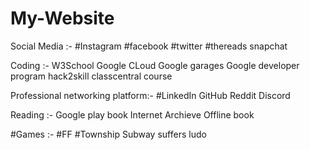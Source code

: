 # My-Website

Social Media :-
#Instagram 
#facebook
#twitter 
#thereads
snapchat

Coding :-
W3School
Google CLoud
Google garages
Google developer program 
hack2skill
classcentral
course

Professional networking platform:-
#LinkedIn
GitHub
Reddit
Discord

Reading :-
Google play book
Internet Archieve
Offline book 


#Games :-
#FF
#Township
Subway suffers
ludo
